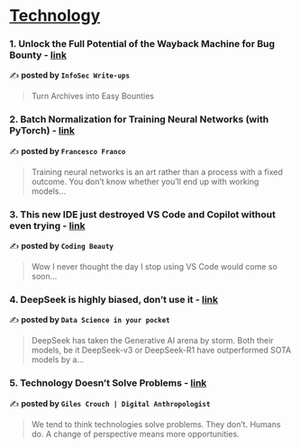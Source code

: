 
<h1><a href=https://medium.com/tag/technology/recommended target="_blank" rel="noopener noreferrer">Technology</a></h1>
<h3>1. Unlock the Full Potential of the Wayback Machine for Bug Bounty - <a href="https://medium.com/bugbountywriteup/unlock-the-full-potential-of-the-wayback-machine-for-bug-bounty-8b6f57e2637d" target="_blank" rel="noopener noreferrer">link</a></h3>

✍️ **posted by `InfoSec Write-ups`**

<blockquote>Turn Archives into Easy Bounties</blockquote>

<h3>2. Batch Normalization for Training Neural Networks (with PyTorch) - <a href="https://medium.com/@francescofranco_39234/batch-normalization-for-training-neural-networks-328112bda3ae" target="_blank" rel="noopener noreferrer">link</a></h3>

✍️ **posted by `Francesco Franco`**

<blockquote>Training neural networks is an art rather than a process with a fixed outcome. You don’t know whether you’ll end up with working models…</blockquote>

<h3>3. This new IDE just destroyed VS Code and Copilot without even trying - <a href="https://medium.com/coding-beauty/windsurf-ide-0678288ce0a4" target="_blank" rel="noopener noreferrer">link</a></h3>

✍️ **posted by `Coding Beauty`**

<blockquote>Wow I never thought the day I stop using VS Code would come so soon…</blockquote>

<h3>4. DeepSeek is highly biased, don’t use it - <a href="https://medium.com/data-science-in-your-pocket/deepseek-is-highly-biased-dont-use-it-2cb0358647f9" target="_blank" rel="noopener noreferrer">link</a></h3>

✍️ **posted by `Data Science in your pocket`**

<blockquote>DeepSeek has taken the Generative AI arena by storm. Both their models, be it DeepSeek-v3 or DeepSeek-R1 have outperformed SOTA models by a…</blockquote>

<h3>5. Technology Doesn’t Solve Problems - <a href="https://medium.com/@gilescrouch/technology-doesnt-solve-problems-7c835cc5da75" target="_blank" rel="noopener noreferrer">link</a></h3>

✍️ **posted by `Giles Crouch | Digital Anthropologist`**

<blockquote>We tend to think technologies solve problems. They don’t. Humans do. A change of perspective means more opportunities.</blockquote>

